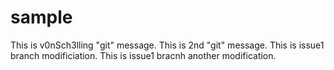sample
======
This is v0nSch3lling "git" message.
This is 2nd "git" message.
This is issue1 branch modificiation.
This is issue1 bracnh another modification.
